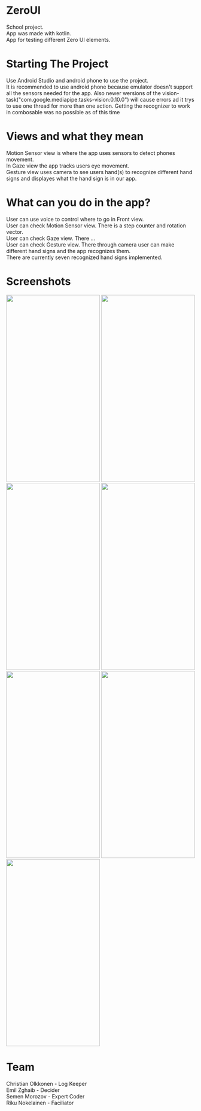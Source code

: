 # ZeroUI
School project. <br>
App was made with kotlin. <br>
App for testing different Zero UI elements. 

# Starting The Project
Use Android Studio and android phone to use the project. <br>
It is recommended to use android phone because emulator doesn't support all the sensors needed for the app.
Also newer wersions of the vision-task("com.google.mediapipe:tasks-vision:0.10.0") will cause errors ad it trys to use one thread for more than one action. 
Getting the recognizer to work in combosable was no possible as of this time 

# Views and what they mean
Motion Sensor view is where the app uses sensors to detect phones movement. <br>
In Gaze view the app tracks users eye movement. <br>
Gesture view uses camera to see users hand(s) to recognize different hand signs and displayes what the hand sign is in our app.

# What can you do in the app?
User can use voice to control where to go in Front view. <br>
User can check Motion Sensor view. There is a step counter and rotation vector. <br>
User can check Gaze view. There ...  <br>
User can check Gesture view. There through camera user can make different hand signs and the app recognizes them. <br>
There are currently seven recognized hand signs implemented. <br>

# Screenshots

<img src= "" width="250" height="500">
<img src= "" width="250" height="500"> <br>
<img src= "" width="250" height="500">
<img src= "" width="250" height="500"> <br>
<img src= "" width="250" height="500">
<img src= "" width="250" height="500"> <br>
<img src= "" width="250" height="500"> 


# Team
Christian Olkkonen - Log Keeper <br>
Emil Zghaib - Decider <br>
Semen Morozov - Expert Coder <br>
Riku Nokelainen - Faciliator

